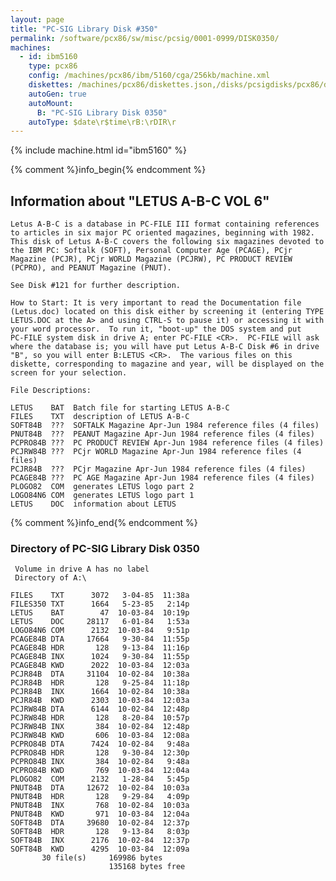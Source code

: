 ```yaml
---
layout: page
title: "PC-SIG Library Disk #350"
permalink: /software/pcx86/sw/misc/pcsig/0001-0999/DISK0350/
machines:
  - id: ibm5160
    type: pcx86
    config: /machines/pcx86/ibm/5160/cga/256kb/machine.xml
    diskettes: /machines/pcx86/diskettes.json,/disks/pcsigdisks/pcx86/diskettes.json
    autoGen: true
    autoMount:
      B: "PC-SIG Library Disk 0350"
    autoType: $date\r$time\rB:\rDIR\r
---
```


{% include machine.html id="ibm5160" %}

{% comment %}info_begin{% endcomment %}

## Information about "LETUS A-B-C VOL 6"

    Letus A-B-C is a database in PC-FILE III format containing references
    to articles in six major PC oriented magazines, beginning with 1982.
    This disk of Letus A-B-C covers the following six magazines devoted to
    the IBM PC: Softalk (SOFT), Personal Computer Age (PCAGE), PCjr
    Magazine (PCJR), PCjr WORLD Magazine (PCJRW), PC PRODUCT REVIEW
    (PCPRO), and PEANUT Magazine (PNUT).
    
    See Disk #121 for further description.
    
    How to Start: It is very important to read the Documentation file
    (Letus.doc) located on this disk either by screening it (entering TYPE
    LETUS.DOC at the A> and using CTRL-S to pause it) or accessing it with
    your word processor.  To run it, "boot-up" the DOS system and put
    PC-FILE system disk in drive A; enter PC-FILE <CR>.  PC-FILE will ask
    where the database is; you will have put Letus A-B-C Disk #6 in drive
    "B", so you will enter B:LETUS <CR>.  The various files on this
    diskette, corresponding to magazine and year, will be displayed on the
    screen for your selection.
    
    File Descriptions:
    
    LETUS    BAT  Batch file for starting LETUS A-B-C
    FILES    TXT  description of LETUS A-B-C
    SOFT84B  ???  SOFTALK Magazine Apr-Jun 1984 reference files (4 files)
    PNUT84B  ???  PEANUT Magazine Apr-Jun 1984 reference files (4 files)
    PCPRO84B ???  PC PRODUCT REVIEW Apr-Jun 1984 reference files (4 files)
    PCJRW84B ???  PCjr WORLD Magazine Apr-Jun 1984 reference files (4 files)
    PCJR84B  ???  PCjr Magazine Apr-Jun 1984 reference files (4 files)
    PCAGE84B ???  PC AGE Magazine Apr-Jun 1984 reference files (4 files)
    PLOGO82  COM  generates LETUS logo part 2
    LOGO84N6 COM  generates LETUS logo part 1
    LETUS    DOC  information about LETUS
{% comment %}info_end{% endcomment %}


### Directory of PC-SIG Library Disk 0350

     Volume in drive A has no label
     Directory of A:\

    FILES    TXT      3072   3-04-85  11:38a
    FILES350 TXT      1664   5-23-85   2:14p
    LETUS    BAT        47  10-03-84  10:19p
    LETUS    DOC     28117   6-01-84   1:53a
    LOGO84N6 COM      2132  10-03-84   9:51p
    PCAGE84B DTA     17664   9-30-84  11:55p
    PCAGE84B HDR       128   9-13-84  11:16p
    PCAGE84B INX      1024   9-30-84  11:55p
    PCAGE84B KWD      2022  10-03-84  12:03a
    PCJR84B  DTA     31104  10-02-84  10:38a
    PCJR84B  HDR       128   9-25-84  11:18p
    PCJR84B  INX      1664  10-02-84  10:38a
    PCJR84B  KWD      2303  10-03-84  12:03a
    PCJRW84B DTA      6144  10-02-84  12:48p
    PCJRW84B HDR       128   8-20-84  10:57p
    PCJRW84B INX       384  10-02-84  12:48p
    PCJRW84B KWD       606  10-03-84  12:08a
    PCPRO84B DTA      7424  10-02-84   9:48a
    PCPRO84B HDR       128   9-30-84  12:30p
    PCPRO84B INX       384  10-02-84   9:48a
    PCPRO84B KWD       769  10-03-84  12:04a
    PLOGO82  COM      2132   1-28-84   5:45p
    PNUT84B  DTA     12672  10-02-84  10:03a
    PNUT84B  HDR       128   9-29-84   4:09p
    PNUT84B  INX       768  10-02-84  10:03a
    PNUT84B  KWD       971  10-03-84  12:04a
    SOFT84B  DTA     39680  10-02-84  12:37p
    SOFT84B  HDR       128   9-13-84   8:03p
    SOFT84B  INX      2176  10-02-84  12:37p
    SOFT84B  KWD      4295  10-03-84  12:09a
           30 file(s)     169986 bytes
                          135168 bytes free
